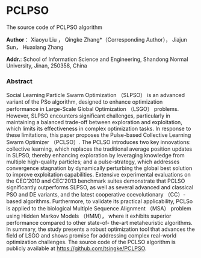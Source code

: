 # PCLPSO
The source code of PCLPSO algorithm

**Author**： Xiaoyu Liu ， Qingke Zhang*（Corresponding Author）， Jiajun Sun， Huaxiang Zhang

**Addr.**: School of Information Science and Engineering, Shandong Normal University, Jinan, 250358, China

### Abstract
Social Learning Particle Swarm Optimization （SLPSO） is an advanced variant of the PSo algorithm, designed to enhance optimization performance in Large-Scale Global
Optimization （LSGO） problems. However, SLPSO encounters significant challenges, particularly in maintaining a balanced trade-off between exploration and exploitation, which
limits its effectiveness in complex optimization tasks. In response to these limitations, this paper proposes the Pulse-based Collective Learning Swarm Optimizer （PCLSO）. The
PCLSO introduces two key innovations: collective learning, which replaces the traditional average position updates in SLPSO, thereby enhancing exploration by leveraging
knowledge from multiple high-quality particles; and a pulse-strategy, which addresses convergence stagnation by dynamically perturbing the global best solution to improve
exploitation capabilities. Extensive experimental evaluations on the CEC’2010 and CEC’2013 benchmark suites demonstrate that PCLSO significantly outperforms SLPSO, as well
as several advanced and classical PSO and DE variants, and the latest cooperative coevolutionary （CC）-based algorithms. Furthermore, to validate its practical applicability, PCLSo
is applied to the biological Multiple Sequence Alignment （MSA） problem using Hidden Markov Models （HMM）， where it exhibits superior performance compared to other state-of-
the-art metaheuristic algorithms. In summary, the study presents a robust optimization tool that advances the field of LSGO and shows promise for addressing complex real-world
optimization challenges. The source code of the PCLSO algorithm is publicly available at https://github.com/tsingke/PCLPSO.

